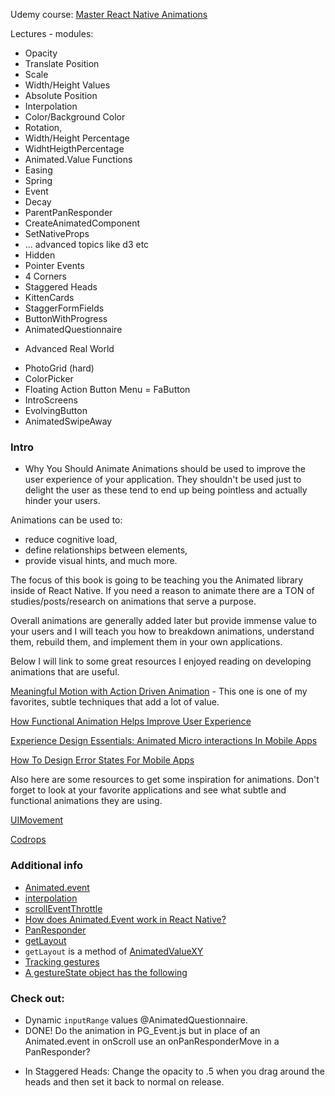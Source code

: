 Udemy course:
[Master React Native Animations](https://www.udemy.com/course/master-react-native-animations/)

Lectures - modules:

- Opacity
- Translate Position
- Scale
- Width/Height Values
- Absolute Position
- Interpolation
- Color/Background Color
- Rotation,
- Width/Height Percentage
- WidhtHeigthPercentage
- Animated.Value Functions
- Easing
- Spring
- Event
- Decay
- ParentPanResponder
- CreateAnimatedComponent
- SetNativeProps
- ... advanced topics like d3 etc
- Hidden
- Pointer Events
- 4 Corners
- Staggered Heads
- KittenCards
- StaggerFormFields
- ButtonWithProgress
- AnimatedQuestionnaire

* Advanced Real World

- PhotoGrid (hard)
- ColorPicker
- Floating Action Button Menu = FaButton
- IntroScreens
- EvolvingButton
- AnimatedSwipeAway

### Intro

- Why You Should Animate
  Animations should be used to improve the user experience of your application. They shouldn't be used just to delight the user as these tend to end up being pointless and actually hinder your users.

Animations can be used to:

- reduce cognitive load,
- define relationships between elements,
- provide visual hints, and much more.

The focus of this book is going to be teaching you the Animated library inside of React Native. If you need a reason to animate there are a TON of studies/posts/research on animations that serve a purpose.

Overall animations are generally added later but provide immense value to your users and I will teach you how to breakdown animations, understand them, rebuild them, and implement them in your own applications.

Below I will link to some great resources I enjoyed reading on developing animations that are useful.

[Meaningful Motion with Action Driven Animation](https://tobiasahlin.com/blog/meaningful-motion-w-action-driven-animation/) - This one is one of my favorites, subtle techniques that add a lot of value.

[How Functional Animation Helps Improve User Experience](https://www.smashingmagazine.com/2017/01/how-functional-animation-helps-improve-user-experience/)

[Experience Design Essentials: Animated Micro interactions In Mobile Apps](https://www.smashingmagazine.com/2016/08/experience-design-essentials-animated-microinteractions-in-mobile-apps/)

[How To Design Error States For Mobile Apps](https://www.smashingmagazine.com/2016/09/how-to-design-error-states-for-mobile-apps/)

Also here are some resources to get some inspiration for animations. Don't forget to look at your favorite applications and see what subtle and functional animations they are using.

[UIMovement](https://uimovement.com/)

[Codrops](https://tympanus.net/codrops/)

### Additional info

- [Animated.event](https://animationbook.codedaily.io/animated-event/)
- [interpolation](https://facebook.github.io/react-native/docs/animations#interpolation)
- [scrollEventThrottle](https://reactnative.dev/docs/scrollview#scrolleventthrottle)
- [How does Animated.Event work in React Native?](https://stackoverflow.com/questions/43510145/how-does-animated-event-work-in-react-native)
- [PanResponder](https://facebook.github.io/react-native/docs/panresponder)
- [getLayout](https://animationbook.codedaily.io/get-layout/)
- `getLayout` is a method of [AnimatedValueXY](https://facebook.github.io/react-native/docs/animatedvaluexy#getlayout)
- [Tracking gestures](https://facebook.github.io/react-native/docs/animations#tracking-gestures)
- [A gestureState object has the following](https://facebook.github.io/react-native/docs/panresponder#__docusaurus)

### Check out:

- Dynamic `inputRange` values @AnimatedQuestionnaire.
- DONE! Do the animation in PG_Event.js but in place of an Animated.event in onScroll use an onPanResponderMove in a PanResponder?

* In Staggered Heads: Change the opacity to .5 when you drag around the heads and then set it back to normal on release.
